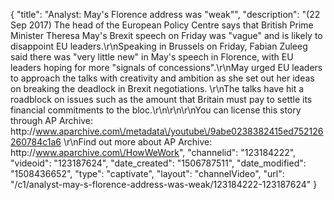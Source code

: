 {
    "title": "Analyst: May's Florence address was \"weak\"",
    "description": "(22 Sep 2017) The head of the European Policy Centre says that British Prime Minister Theresa May's Brexit speech on Friday was \"vague\" and is likely to disappoint EU leaders.\r\nSpeaking in Brussels on Friday, Fabian Zuleeg said there was \"very little new\" in May's speech in Florence, with EU leaders hoping for more \"signals of concessions\".\r\nMay urged EU leaders to approach the talks with creativity and ambition as she set out her ideas on breaking the deadlock in Brexit negotiations. \r\nThe talks have hit a roadblock on issues such as the amount that Britain must pay to settle its financial commitments to the bloc.\r\n\r\n\r\nYou can license this story through AP Archive: http:\/\/www.aparchive.com\/metadata\/youtube\/9abe0238382415ed752126260784c1a6 \r\nFind out more about AP Archive: http:\/\/www.aparchive.com\/HowWeWork",
    "channelid": "123184222",
    "videoid": "123187624",
    "date_created": "1506787511",
    "date_modified": "1508436652",
    "type": "captivate",
    "layout": "channelVideo",
    "url": "\/c1\/analyst-may-s-florence-address-was-weak\/123184222-123187624"
}